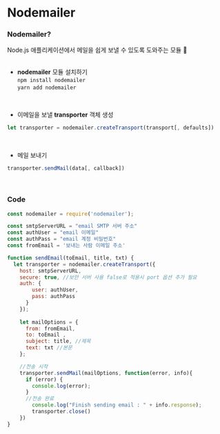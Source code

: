 # Nodemailer

### Nodemailer?
Node.js 애플리케이션에서 메일을 쉽게 보낼 수 있도록 도와주는 모듈 📨     
<br> 

- **nodemailer** 모듈 설치하기  
```npm install nodemailer```  
```yarn add nodemailer ```    
<br>

- 이메일을 보낼 **transporter** 객체 생성   
```javascript
let transporter = nodemailer.createTransport(transport[, defaults])
```     
<br>

- 메일 보내기
```javascript
transporter.sendMail(data[, callback])
```     
<br>

### Code
```javascript
const nodemailer = require('nodemailer');

const smtpServerURL = "email SMTP 서버 주소"
const authUser = "email 이메일"
const authPass = "email 계정 비밀번호"
const fromEmail = '보내는 사람 이메일 주소'

function sendEmail(toEmail, title, txt) {    
  let transporter = nodemailer.createTransport({
    host: smtpServerURL,
    secure: true, //보안 서버 사용 false로 적용시 port 옵션 추가 필요
    auth: {
        user: authUser, 
        pass: authPass 
      }
    });
    
    let mailOptions = {
      from: fromEmail, 
      to: toEmail , 
      subject: title, //제목
      text: txt //본문
    };

    //전송 시작
    transporter.sendMail(mailOptions, function(error, info){
      if (error) {
        console.log(error);
      }
      //전송 완료
        console.log("Finish sending email : " + info.response);        
        transporter.close()
    })
}

```


<br>
